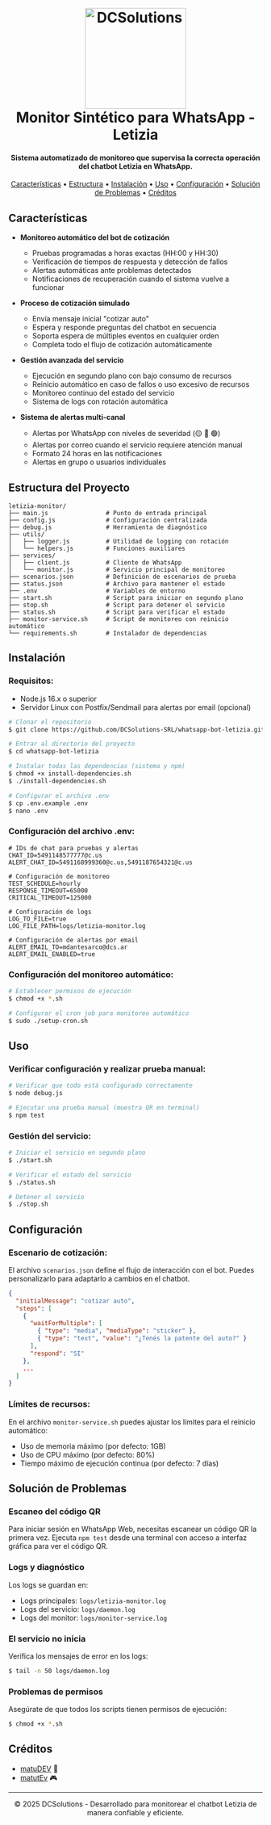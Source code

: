 <h1 align="center">
  <br>
  <a href="http://www.dcs.ar"><img src="https://i.imgur.com/GgjNXNl.png" alt="DCSolutions" width="200"></a>
  <br>
  Monitor Sintético para WhatsApp - Letizia
  <br>
</h1>

<h4 align="center">Sistema automatizado de monitoreo que supervisa la correcta operación del chatbot Letizia en WhatsApp.</h4>

<p align="center">
  <a href="#características">Características</a> •
  <a href="#estructura-del-proyecto">Estructura</a> •
  <a href="#instalación">Instalación</a> •
  <a href="#uso">Uso</a> •
  <a href="#configuración">Configuración</a> •
  <a href="#solución-de-problemas">Solución de Problemas</a> •
  <a href="#créditos">Créditos</a>
</p>

## Características

* **Monitoreo automático del bot de cotización**
  - Pruebas programadas a horas exactas (HH:00 y HH:30)
  - Verificación de tiempos de respuesta y detección de fallos
  - Alertas automáticas ante problemas detectados
  - Notificaciones de recuperación cuando el sistema vuelve a funcionar

* **Proceso de cotización simulado**
  - Envía mensaje inicial "cotizar auto"
  - Espera y responde preguntas del chatbot en secuencia
  - Soporta espera de múltiples eventos en cualquier orden
  - Completa todo el flujo de cotización automáticamente

* **Gestión avanzada del servicio**
  - Ejecución en segundo plano con bajo consumo de recursos
  - Reinicio automático en caso de fallos o uso excesivo de recursos
  - Monitoreo continuo del estado del servicio
  - Sistema de logs con rotación automática

* **Sistema de alertas multi-canal**
  - Alertas por WhatsApp con niveles de severidad (🟡 🔴 🟢)
  - Alertas por correo cuando el servicio requiere atención manual
  - Formato 24 horas en las notificaciones
  - Alertas en grupo o usuarios individuales

## Estructura del Proyecto

```
letizia-monitor/
├── main.js                # Punto de entrada principal
├── config.js              # Configuración centralizada
├── debug.js               # Herramienta de diagnóstico
├── utils/
│   ├── logger.js          # Utilidad de logging con rotación
│   └── helpers.js         # Funciones auxiliares
├── services/
│   ├── client.js          # Cliente de WhatsApp
│   └── monitor.js         # Servicio principal de monitoreo
├── scenarios.json         # Definición de escenarios de prueba
├── status.json            # Archivo para mantener el estado
├── .env                   # Variables de entorno
├── start.sh               # Script para iniciar en segundo plano
├── stop.sh                # Script para detener el servicio
├── status.sh              # Script para verificar el estado
├── monitor-service.sh     # Script de monitoreo con reinicio automático
└── requirements.sh        # Instalador de dependencias
```

## Instalación

### Requisitos:

- Node.js 16.x o superior
- Servidor Linux con Postfix/Sendmail para alertas por email (opcional)

```bash
# Clonar el repositorio
$ git clone https://github.com/DCSolutions-SRL/whatsapp-bot-letizia.git

# Entrar al directorio del proyecto
$ cd whatsapp-bot-letizia

# Instalar todas las dependencias (sistema y npm)
$ chmod +x install-dependencies.sh
$ ./install-dependencies.sh

# Configurar el archivo .env
$ cp .env.example .env
$ nano .env
```

### Configuración del archivo .env:

```
# IDs de chat para pruebas y alertas
CHAT_ID=5491148577777@c.us
ALERT_CHAT_ID=5491168999360@c.us,5491187654321@c.us

# Configuración de monitoreo
TEST_SCHEDULE=hourly
RESPONSE_TIMEOUT=65000
CRITICAL_TIMEOUT=125000

# Configuración de logs
LOG_TO_FILE=true
LOG_FILE_PATH=logs/letizia-monitor.log

# Configuración de alertas por email
ALERT_EMAIL_TO=mdantesarco@dcs.ar
ALERT_EMAIL_ENABLED=true
```

### Configuración del monitoreo automático:

```bash
# Establecer permisos de ejecución
$ chmod +x *.sh

# Configurar el cron job para monitoreo automático
$ sudo ./setup-cron.sh
```

## Uso

### Verificar configuración y realizar prueba manual:

```bash
# Verificar que todo está configurado correctamente
$ node debug.js

# Ejecutar una prueba manual (muestra QR en terminal)
$ npm test
```

### Gestión del servicio:

```bash
# Iniciar el servicio en segundo plano
$ ./start.sh

# Verificar el estado del servicio
$ ./status.sh

# Detener el servicio
$ ./stop.sh
```

## Configuración

### Escenario de cotización:

El archivo `scenarios.json` define el flujo de interacción con el bot. Puedes personalizarlo para adaptarlo a cambios en el chatbot.

```json
{
  "initialMessage": "cotizar auto",
  "steps": [
    { 
      "waitForMultiple": [
        { "type": "media", "mediaType": "sticker" },
        { "type": "text", "value": "¿Tenés la patente del auto?" }
      ],
      "respond": "SI"
    },
    ...
  ]
}
```

### Límites de recursos:

En el archivo `monitor-service.sh` puedes ajustar los límites para el reinicio automático:
- Uso de memoria máximo (por defecto: 1GB)
- Uso de CPU máximo (por defecto: 80%)
- Tiempo máximo de ejecución continua (por defecto: 7 días)

## Solución de Problemas

### Escaneo del código QR

Para iniciar sesión en WhatsApp Web, necesitas escanear un código QR la primera vez. Ejecuta `npm test` desde una terminal con acceso a interfaz gráfica para ver el código QR.

### Logs y diagnóstico

Los logs se guardan en:
- Logs principales: `logs/letizia-monitor.log`
- Logs del servicio: `logs/daemon.log`
- Logs del monitor: `logs/monitor-service.log`

### El servicio no inicia

Verifica los mensajes de error en los logs:
```bash
$ tail -n 50 logs/daemon.log
```

### Problemas de permisos

Asegúrate de que todos los scripts tienen permisos de ejecución:
```bash
$ chmod +x *.sh
```

## Créditos

* [matuDEV](https://github.com/tutedcs) 🐧
* [matutEv](https://github.com/matiasdante) 🎮

---

<p align="center">
  © 2025 DCSolutions - Desarrollado para monitorear el chatbot Letizia de manera confiable y eficiente.
</p>
